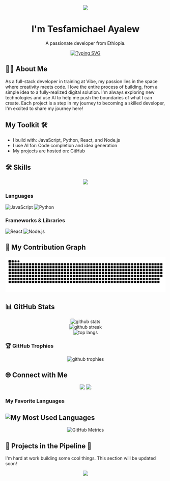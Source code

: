 <!-- Header Image -->
<p align="center">
  <img src="https://capsule-render.vercel.app/api?type=waving&color=auto&height=200&section=header&text=Hi%20There!%20👋&fontSize=90" />
</p>

<!-- Introduction -->
<h1 align="center">I'm Tesfamichael Ayalew</h1>
<p align="center">
  A passionate developer from Ethiopia.
</p>

<!-- Typing SVG -->
<p align="center">
  <a href="https://git.io/typing-svg"><img src="https://readme-typing-svg.demolab.com?font=Fira+Code&weight=700&size=23&pause=1000&color=F7F7F7&background=00000000&center=true&vCenter=true&width=435&lines=I'm+a+Software+Developer;I'm+a+Lifelong+Learner;I'm+an+Open-Source+Enthusiast;VIBECODER+and+ofc+Learning.....;always+leveraging+AI" alt="Typing SVG" /></a>
</p>

<!-- About Me -->
## 🙋‍♂️ About Me

 As a full-stack developer in training at Vibe, my passion lies in the space where creativity meets code. 
I love the entire process of building, from a simple idea to a fully-realized digital solution.
I'm always exploring new technologies and use AI to help me push the boundaries of what I can create. 
Each project is a step in my journey to becoming a skilled developer, I'm excited to share my journey here!

## My Toolkit 🛠️

- I build with: JavaScript, Python, React, and Node.js
- I use AI for: Code completion and idea generation
- My projects are hosted on: GitHub

<!-- Skills -->
## 🛠️ Skills
<p align="center">
  <a href="https://skillicons.dev">
    <img src="https://skillicons.dev/icons?i=js,ts,python,react,nodejs,express,mongodb,postgres,docker" />
  </a>
</p>

### Languages
![JavaScript](https://img.shields.io/badge/javascript-%23323330.svg?style=for-the-badge&logo=javascript&logoColor=%23F7DF1E)
![Python](https://img.shields.io/badge/python-3670A0?style=for-the-badge&logo=python&logoColor=ffdd54)

### Frameworks & Libraries
![React](https://img.shields.io/badge/react-%2320232a.svg?style=for-the-badge&logo=react&logoColor=%2361DAFB)
![Node.js](https://img.shields.io/badge/node.js-6DA55F?style=for-the-badge&logo=node.js&logoColor=white)

<!-- Contribution Snake -->
## 🐍 My Contribution Graph
<p align="center">
  <img src="https://raw.githubusercontent.com/platane/platane/output/github-contribution-grid-snake.svg" alt="contribution snake">
</p>

<!-- GitHub Stats -->
## 📊 GitHub Stats
<p align="center">
  <img src="https://github-readme-stats.vercel.app/api?username=tesfa12&show_icons=true&theme=radical" alt="github stats" />
  <br/>
  <img src="https://github-readme-streak-stats.herokuapp.com/?user=tesfa12&theme=dark" alt="github streak" />
  <br/>
  <img src="https://github-readme-stats.vercel.app/api/top-langs/?username=tesfa12&layout=compact&theme=vision-friendly-dark" alt="top langs" />
</p>

### 🏆 GitHub Trophies
<p align="center">
  <img src="https://github-profile-trophy.vercel.app/?username=tesfa12&theme=radical&column=7" alt="github trophies" />
</p>

<!-- Socials -->
## 🌐 Connect with Me
<p align="center">
<a href="https://linkedin.com/in/tesfamichael-ayalew-ba79bb245"><img src="https://img.shields.io/badge/linkedin-%230077B5.svg?style=for-the-badge&logo=linkedin&logoColor=white" /></a>
<a href="https://x.com/tesfaay7"><img src="https://img.shields.io/badge/twitter-%231DA1F2.svg?style=for-the-badge&logo=twitter&logoColor=white" /></a>
</p>

### My Favorite Languages

![My Most Used Languages](https://github-readme-stats.vercel.app/api/top-langs/?username=tesfa12&theme=dark)
---


<p align="center">
  <img src="https://metrics.lecoq.io/tesfa12?template=classic&config_animations=true" alt="GitHub Metrics" />
</p>


## 🚧 Projects in the Pipeline 🚧

I'm hard at work building some cool things. This section will be updated soon!

<p align="center">
  <img src="https://i.giphy.com/media/v1.Y2lkPTc5MGI3NjExb2Y4ZzJ5Z3U4c3ZpZzB6Z2w5a295c3J2a3JtY3R2c2JpYjZqZ3A0ZyZlcD12MV9pbnRlcm5hbF9naWZfYnlfaWQmY3Q9Zw/l46Cb3m2w5c67GZt6/giphy.gif" width="250">
</p>

